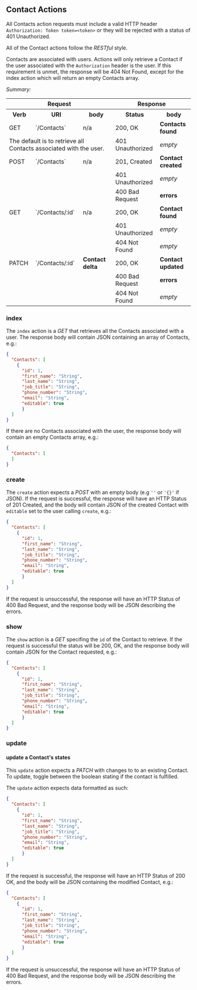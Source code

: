 ## Contact Actions

All Contacts action requests must include a valid HTTP header `Authorization: Token
 token=<token>` or they will be rejected with a status of 401 Unauthorized.

All of the Contact actions follow the *RESTful* style.

Contacts are associated with users. Actions will only retrieve a Contact if the user associated with the `Authorization` header is the user.
If this requirement is unmet, the response will be 404 Not Found, except for
 the index action which will return an empty Contacts array.

*Summary:*

<table>
<tr>
  <th colspan="3">Request</th>
  <th colspan="2">Response</th>
</tr>
<tr>
  <th>Verb</th>
  <th>URI</th>
  <th>body</th>
  <th>Status</th>
  <th>body</th>
</tr>
<tr>
<td>GET</td>
<td>`/Contacts`</td>
<td>n/a</td>
<td>200, OK</td>
<td><strong>Contacts found</strong></td>
</tr>
<tr>
  <td colspan="3">
  The default is to retrieve all Contacts associated with the user.
  </td>
  <td>401 Unauthorized</td>
  <td><em>empty</em></td>
</tr>
<tr>
<td>POST</td>
<td>`/Contacts`</td>
<td>n/a</td>
<td>201, Created</td>
<td><strong>Contact created</strong></td>
</tr>
<tr>
  <td colspan="3">
  </td>
  <td>401 Unauthorized</td>
  <td><em>empty</em></td>
</tr>
<tr>
  <td colspan="3">
  </td>
  <td>400 Bad Request</td>
  <td><strong>errors</strong></td>
</tr>
<tr>
<td>GET</td>
<td>`/Contacts/:id`</td>
<td>n/a</td>
<td>200, OK</td>
<td><strong>Contact found</strong</td>
</tr>
<tr>
  <td colspan="3">
  </td>
  <td>401 Unauthorized</td>
  <td><em>empty</em></td>
</tr>
<tr>
  <td colspan="3">
  </td>
  <td>404 Not Found</td>
  <td><em>empty</em></td>
</tr>
<tr>
<td>PATCH</td>
<td>`/Contacts/:id`</td>
<td><strong>Contact delta</strong></td>
<td>200, OK</td>
<td><strong>Contact updated</strong></td>
</tr>
<tr>
  <td colspan="3"></td>
  <td>400 Bad Request</td>
  <td><strong>errors</strong></td>
</tr>
<tr>
  <td colspan="3"></td>
  <td>404 Not Found</td>
  <td><em>empty</em></td>
</tr>
</table>

### index

The `index` action is a *GET* that retrieves all the Contacts associated with a
 user.
The response body will contain JSON containing an array of Contacts, e.g.:

```json
{
  "Contacts": [
    {
      "id": 1,
      "first_name": "String",
      "last_name": "String",
      "job_title": "String",
      "phone_number": "String",
      "email": "String",
      "editable": true
      }
  ]
}
```

If there are no Contacts associated with the user, the response body will contain an empty Contacts array, e.g.:

```json
{
  "Contacts": [
  ]
}
```

### create

The `create` action expects a *POST* with an empty body (e.g `''` or `'{}'` if
 JSON).
If the request is successful, the response will have an HTTP Status of 201
 Created, and the body will contain JSON of the created Contact with `editable` set
to the user calling `create`, e.g.:

```json
{
  "Contacts": [
    {
      "id": 1,
      "first_name": "String",
      "last_name": "String",
      "job_title": "String",
      "phone_number": "String",
      "email": "String",
      "editable": true
      }
  ]
}
```

If the request is unsuccessful, the response will have an HTTP Status of 400 Bad
 Request, and the response body will be JSON describing the errors.

### show

The `show` action is a *GET* specifing the `id` of the Contact to retrieve.
If the request is successful the status will be 200, OK, and the response body
 will contain JSON for the Contact requested, e.g.:

```json
{
  "Contacts": [
    {
      "id": 1,
      "first_name": "String",
      "last_name": "String",
      "job_title": "String",
      "phone_number": "String",
      "email": "String",
      "editable": true
      }
  ]
}
```

### update

#### update a Contact's states

This `update` action expects a *PATCH* with changes to to an existing Contact. To update, toggle between the boolean stating if the contact is fulfilled.

The `update` action expects data formatted as such:
```json
{
  "Contacts": [
    {
      "id": 1,
      "first_name": "String",
      "last_name": "String",
      "job_title": "String",
      "phone_number": "String",
      "email": "String",
      "editable": true
      }
  ]
}
```

If the request is successful, the response will have an HTTP Status of 200 OK,
 and the body will be JSON containing the modified Contact, e.g.:

```json
{
  "Contacts": [
    {
      "id": 1,
      "first_name": "String",
      "last_name": "String",
      "job_title": "String",
      "phone_number": "String",
      "email": "String",
      "editable": true
      }
  ]
}
```

If the request is unsuccessful, the response will have an HTTP Status of 400 Bad
 Request, and the response body will be JSON describing the errors.
